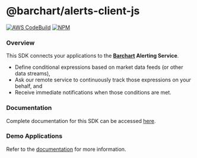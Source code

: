 # @barchart/alerts-client-js

[![AWS CodeBuild](https://codebuild.us-east-1.amazonaws.com/badges?uuid=eyJlbmNyeXB0ZWREYXRhIjoiSTdJZUtxS09SRUt6bzB1aCt3VUtIbVRzaGNZcXAxSTEwamcrdFBabmZMSVJIRm85V09teTR0R1JsNWEvcEFnZjRyZ3dIZ1VQM0h6SnY5bWM3TFpNM1AwPSIsIml2UGFyYW1ldGVyU3BlYyI6ImViT0ZkaHRGWGRvbXdmUHAiLCJtYXRlcmlhbFNldFNlcmlhbCI6MX0%3D&branch=master)](https://github.com/barchart/alerts-client-js)
[![NPM](https://img.shields.io/npm/v/@barchart/alerts-client-js)](https://www.npmjs.com/package/@barchart/alerts-client-js)

### Overview

This SDK connects your applications to the  **[Barchart](https://www.barchart.com) Alerting Service**.

* Define conditional expressions based on market data feeds (or other data streams),
* Ask our remote service to continuously track those expressions on your behalf, and
* Receive immediate notifications when those conditions are met.

### Documentation

Complete documentation for this SDK can be accessed [here](https://docs.barchart.com/alerts/#/).

### Demo Applications

Refer to the [documentation](https://docs.barchart.com/alerts/#/content/quick_start?id=demo-applications) for more information.